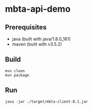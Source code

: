 # mbta-api-demo

## Prerequisites
* java (built with java/1.8.0_161)
* maven (built with v3.5.2)

## Build
```
mvn clean
mvn package
```

## Run
```
java -jar ./target/mbta-client-0.1.jar 
```
